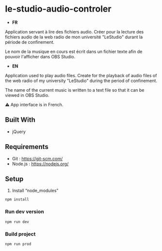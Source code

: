 # le-studio-audio-controler

* __FR__

Application servant à lire des fichiers audio. 
Créer pour la lecture des fichiers audio de la web radio de mon université "LeStudio" durant la période de confinement.

Le nom de la musique en cours est écrit dans un fichier texte afin de pouvoir l'afficher dans OBS Studio.

* __EN__

Application used to play audio files.
Create for the playback of audio files of the web radio of my university "LeStudio" during the period of confinement.

The name of the current music is written to a text file so that it can be viewed in OBS Studio.



⚠️ App interface is in French.


## Built With
- jQuery

## Requirements ##
- Git : https://git-scm.com/
- Node.js : https://nodejs.org/

## Setup ##
1. Install “node_modules”
```
npm install 
```
### Run dev version
```
npm run dev 
```

### Build project
```
npm run prod
```
